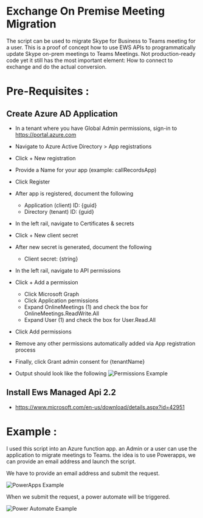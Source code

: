 # Exchange On Premise Meeting Migration

The script can be used to migrate Skype for Business to Teams meeting for a user.
This is a proof of concept how to use EWS APIs to programmatically update Skype on-prem meetings to Teams Meetings. Not production-ready code yet
it still has the most important element: How to connect to exchange and do the actual conversion.

# Pre-Requisites :

## Create Azure AD Application

- In a tenant where you have Global Admin permissions, sign-in to https://portal.azure.com
- Navigate to Azure Active Directory > App registrations
- Click + New registration
- Provide a Name for your app (example: callRecordsApp)
- Click Register
- After app is registered, document the following
	
	* Application (client) ID: {guid} 
	* Directory (tenant) ID: {guid}
	
- In the left rail, navigate to Certificates & secrets
- Click + New client secret
- After new secret is generated, document the following

	* Client secret: {string}
	
- In the left rail, navigate to API permissions
- Click + Add a permission

	* Click Microsoft Graph
	* Click Application permissions
	* Expand OnlineMeetings (1) and check the box for OnlineMeetings.ReadWrite.All
	* Expand User (1) and check the box for User.Read.All
	
- Click Add permissions
- Remove any other permissions automatically added via App registration process
- Finally, click Grant admin consent for {tenantName}
- Output should look like the following
![Permissions Example](https://github.com/TeamsAdminSamples/PowerShell/blob/main/ExchOnPremMeetingMigration/Screenshot/ExchOnPremMeetingMigrationPermission.png)

## Install Ews Managed Api 2.2
- https://www.microsoft.com/en-us/download/details.aspx?id=42951

# Example : 

I used this script into an Azure function app. an Admin or a user can use the application to migrate meetings to Teams.
the idea is to use Powerapps, we can provide an email address and launch the script.


We have to provide an email address and submit the request.

![PowerApps Example](https://github.com/TeamsAdminSamples/PowerShell/blob/main/ExchOnPremMeetingMigration/Screenshot/ExchOnPremMeetingMigrationPowerapps.png)

When we submit the request, a power automate will be triggered.

![Power Automate Example](https://github.com/TeamsAdminSamples/PowerShell/blob/main/ExchOnPremMeetingMigration/Screenshot/ExchOnPremMeetingMigrationFlow.png?raw=true)


